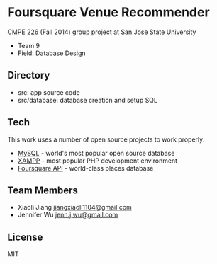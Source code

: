 Foursquare Venue Recommender
=================

CMPE 226 (Fall 2014) group project at San Jose State University

  - Team 9
  - Field: Database Design

Directory
-----------
 - src: app source code
 - src/database: database creation and setup SQL

Tech
-----------
This work uses a number of open source projects to work properly:
* [MySQL](http://www.mysql.com/) - world's most popular open source database
* [XAMPP](https://www.apachefriends.org/index.html) - most popular PHP development environment
* [Foursquare API](https://developer.foursquare.com/) - world-class places database

Team Members
-----------
* Xiaoli Jiang <jiangxiaoli1104@gmail.com>
* Jennifer Wu <jenn.j.wu@gmail.com>

License
----
MIT
